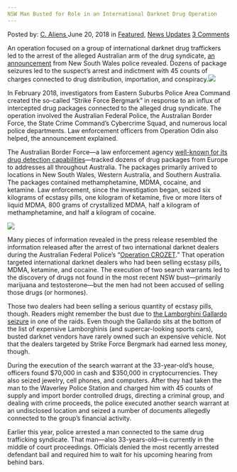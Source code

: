 ```yaml
---
NSW Man Busted for Role in an International Darknet Drug Operation
---
```

<article class="post-listing post-26073 post type-post status-publish format-standard has-post-thumbnail hentry category-deepdot-news category-news-updates tag-busted tag-darknet tag-drug tag-international tag-man tag-nsw tag-operation tag-role">
    <div class="post-inner">
    <p class="post-meta">
    <span>Posted by: <a href="https://www.deepdotweb.com/author/caliens/" title="">C. Aliens </a></span>
    <span>June 20, 2018</span>
    <span>in <a href="https://www.deepdotweb.com/category/deepdot-news/" rel="category tag">Featured</a>, <a href="https://www.deepdotweb.com/category/news-updates/" rel="category tag">News Updates</a></span>
    <span><a href="https://www.deepdotweb.com/2018/06/20/nsw-man-busted-for-role-in-an-international-darknet-drug-operation/#comments">3 Comments</a></span>
    </p>
    <div class="clear"></div>
    <div class="entry">
    <p>An operation focused on a group of international darknet drug traffickers led to the arrest of the alleged Australian arm of the drug syndicate, <a href="http://www.police.nsw.gov.au/news/news_article?sq_content_src=%2BdXJsPWh0dHBzJTNBJTJGJTJGZWJpenByZC5wb2xpY2UubnN3Lmdvdi5hdSUyRm1lZGlhJTJGNzA5MTQuaHRtbCZhbGw9MQ%3D%3D">an announcement</a> from New South Wales police revealed. Dozens of package seizures led to the suspect’s arrest and indictment with 45 counts of charges connected to drug distribution, importation, and conspiracy.<img class="wp-image-26076 aligncenter" src="https://www.deepdotweb.com/wp-content/uploads/2018/06/word-image-55.jpeg" srcset="https://www.deepdotweb.com/wp-content/uploads/2018/06/word-image-55.jpeg 660w, https://www.deepdotweb.com/wp-content/uploads/2018/06/word-image-55-300x150.jpeg 300w" sizes="(max-width: 660px) 100vw, 660px" /></p>
    <p>In February 2018, investigators from Eastern Suburbs Police Area Command created the so-called “Strike Force Bergmark” in response to an influx of intercepted drug packages connected to the alleged drug syndicate. The operation involved the Australian Federal Police, the Australian Border Force, the State Crime Command’s Cybercrime Squad, and numerous local police departments. Law enforcement officers from Operation Odin also helped, the announcement explained.</p>
    <p>The Australian Border Force—a law enforcement agency <a href="https://www.deepdotweb.com/2017/04/27/australian-border-force-increase-darknet-presence/">well-known for its drug detection capabilities</a>—tracked dozens of drug packages from Europe to addresses all throughout Australia. The packages primarily arrived to locations in New South Wales, Western Australia, and Southern Australia. The packages contained methamphetamine, MDMA, cocaine, and ketamine. Law enforcement, since the investigation began, seized six kilograms of ecstasy pills, one kilogram of ketamine, five or more liters of liquid MDMA, 800 grams of crystallized MDMA, half a kilogram of methamphetamine, and half a kilogram of cocaine.</p>
    <p><img class="wp-image-26077" src="https://www.deepdotweb.com/wp-content/uploads/2018/06/word-image-56.jpeg" srcset="https://www.deepdotweb.com/wp-content/uploads/2018/06/word-image-56.jpeg 660w, https://www.deepdotweb.com/wp-content/uploads/2018/06/word-image-56-300x150.jpeg 300w" sizes="(max-width: 660px) 100vw, 660px" /></p>
    <p>Many pieces of information revealed in the press release resembled the information released after the arrest of two international darknet dealers during the Australian Federal Police&#8217;s “<a href="https://www.deepdotweb.com/2017/11/10/operation-crozet-nets-two-international-drug-traffickers/">Operation CROZET</a>.” That operation targeted international darknet dealers who had been selling ecstasy pills, MDMA, ketamine, and cocaine. The execution of two search warrants led to the discovery of drugs not found in the most recent NSW bust—primarily marijuana and testosterone—but the men had not been accused of selling those drugs (or hormones).</p>
    <p>Those two dealers had been selling a serious quantity of ecstasy pills, though. Readers might remember the bust due to <a href="https://www.deepdotweb.com/2017/11/10/operation-crozet-nets-two-international-drug-traffickers/">the Lamborghini Gallardo seizure</a> in one of the raids. Even though the Gallardo sits at the bottom of the list of expensive Lamborghinis (and supercar-looking sports cars), busted darknet vendors have rarely owned such an expensive vehicle. Not that the dealers targeted by Strike Force Bergmark had earned less money, though.</p>
    <p>During the execution of the search warrant at the 33-year-old’s house, officers found $70,000 in cash and $350,000 in cryptocurrencies. They also seized jewelry, cell phones, and computers. After they had taken the man to the Waverley Police Station and charged him with 45 counts of supply and import border controlled drugs, directing a criminal group, and dealing with crime proceeds, the police executed another search warrant at an undisclosed location and seized a number of documents allegedly connected to the group&#8217;s financial activity.</p>
    <p>Earlier this year, police arrested a man connected to the same drug trafficking syndicate. That man—also 33-years-old—is currently in the middle of court proceedings. Officials denied the most recently arrested defendant bail and required him to wait for his upcoming hearing from behind bars.</p>
    </div>
    <span style="display:none"><a href="https://www.deepdotweb.com/tag/busted/" rel="tag">busted</a> <a href="https://www.deepdotweb.com/tag/darknet/" rel="tag">darknet</a> <a href="https://www.deepdotweb.com/tag/drug/" rel="tag">drug</a> <a href="https://www.deepdotweb.com/tag/international/" rel="tag">international</a> <a href="https://www.deepdotweb.com/tag/man/" rel="tag">man</a> <a href="https://www.deepdotweb.com/tag/nsw/" rel="tag">nsw</a> <a href="https://www.deepdotweb.com/tag/operation/" rel="tag">operation</a> <a href="https://www.deepdotweb.com/tag/role/" rel="tag">role</a></span> <span style="display:none" class="updated">2018-06-20</span>
    <div style="display:none" class="vcard author" itemprop="author" itemscope itemtype="http://schema.org/Person"><strong class="fn" itemprop="name"><a href="https://www.deepdotweb.com/author/caliens/" title="Posts by C. Aliens" rel="author">C. Aliens</a></strong></div>
    </div>
</article>

